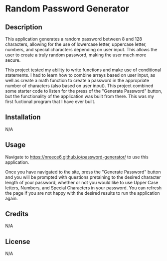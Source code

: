 # Random Password Generator

## Description

This application generates a random password between 8 and 128 characters, allowing for the use of lowercase letter, uppercase letter, numbers, and special characters depending on user input. This allows the user to create a truly random password, making the user much more secure.

This project tested my ability to write functions and make use of conditional statements. I had to learn how to combine arrays based on user input, as well as create a math function to create a password in the appropriate number of characters (also based on user input). This project combined some starter code to listen for the press of the "Generate Password" button, but the functionality of the application was built from there. This was my first fuctional program that I have ever built.

## Installation
N/A

## Usage

Navigate to https://nreece6.github.io/password-generator/ to use this application.

Once you have navigated to the site, press the "Generate Password" button and you will be prompted with questions pretaining to the desired character length of your password, whether or not you would like to use Upper Case letters, Numbers, and Special Characters in your password. You can refresh the page if you are not happy with the desired results to run the application again.

## Credits

N/A

## License

N/A
